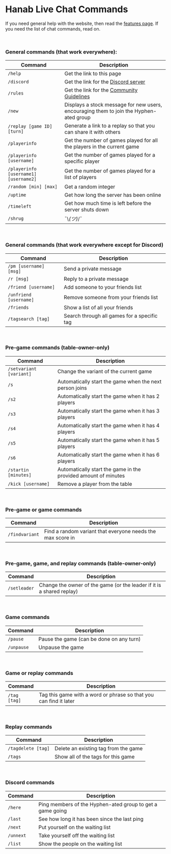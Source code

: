 # Hanab Live Chat Commands

If you need general help with the website, then read the [features page](FEATURES.md). If you need the list of chat commands, read on.

<br />

### General commands (that work everywhere):

| Command                               | Description
| ------------------------------------- | -----------
| `/help`                               | Get the link to this page
| `/discord`                            | Get the link for the [Discord server](https://discord.gg/FADvkJp)
| `/rules`                              | Get the link for the [Community Guidelines](https://github.com/Zamiell/hanabi-live/blob/master/docs/COMMUNITY_GUIDELINES.md)
| `/new`                                | Displays a stock message for new users, encouraging them to join the Hyphen-ated group
| `/replay [game ID] [turn]`            | Generate a link to a replay so that you can share it with others
| `/playerinfo`                         | Get the number of games played for all the players in the current game
| `/playerinfo [username]`              | Get the number of games played for a specific player
| `/playerinfo [username1] [username2]` | Get the number of games played for a list of players
| `/random [min] [max]`                 | Get a random integer
| `/uptime`                             | Get how long the server has been online
| `/timeleft`                           | Get how much time is left before the server shuts down
| `/shrug`                              | ¯\\_(ツ)_/¯

<br />

### General commands (that work everywhere except for Discord)

| Command                | Description
| ---------------------- |------------
| `/pm [username] [msg]` | Send a private message
| `/r [msg]`             | Reply to a private message
| `/friend [username]`   | Add someone to your friends list
| `/unfriend [username]` | Remove someone from your friends list
| `/friends`             | Show a list of all your friends
| `/tagsearch [tag]`     | Search through all games for a specific tag

<br />

### Pre-game commands (table-owner-only)

| Command                 | Description
| ----------------------- |------------
| `/setvariant [variant]` | Change the variant of the current game
| `/s`                    | Automatically start the game when the next person joins
| `/s2`                   | Automatically start the game when it has 2 players
| `/s3`                   | Automatically start the game when it has 3 players
| `/s4`                   | Automatically start the game when it has 4 players
| `/s5`                   | Automatically start the game when it has 5 players
| `/s6`                   | Automatically start the game when it has 6 players
| `/startin [minutes]`    | Automatically start the game in the provided amount of minutes
| `/kick [username]`      | Remove a player from the table

<br />

### Pre-game or game commands

| Command        | Description
| -------------- |------------
| `/findvariant` | Find a random variant that everyone needs the max score in

<br />

### Pre-game, game, and replay commands (table-owner-only)

| Command      | Description
| ------------ |------------
| `/setleader` | Change the owner of the game (or the leader if it is a shared replay)

<br />

### Game commands

| Command    | Description
| ---------- | -----------
| `/pause`   | Pause the game (can be done on any turn)
| `/unpause` | Unpause the game

<br />

### Game or replay commands

| Command      | Description
| ------------ | -----------
| `/tag [tag]` | Tag this game with a word or phrase so that you can find it later

<br />

### Replay commands

| Command            | Description
| ------------------ | -----------
| `/tagdelete [tag]` | Delete an existing tag from the game
| `/tags`            | Show all of the tags for this game

<br />

### Discord commands

| Command   | Description
| --------- |------------
| `/here`   | Ping members of the Hyphen-ated group to get a game going
| `/last`   | See how long it has been since the last ping
| `/next`   | Put yourself on the waiting list
| `/unnext` | Take yourself off the waiting list
| `/list`   | Show the people on the waiting list
